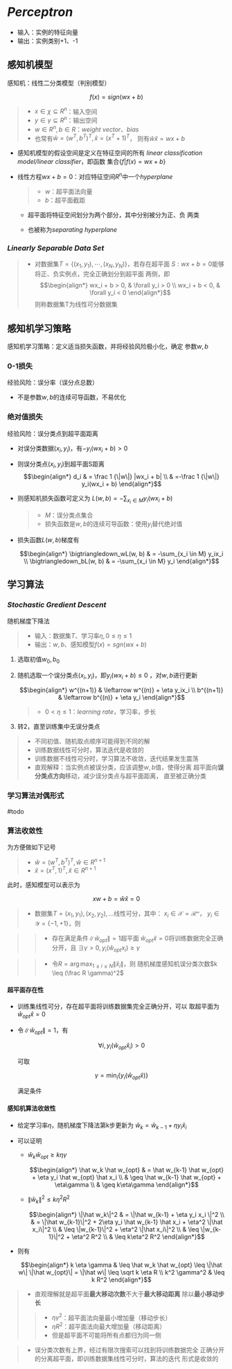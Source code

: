 #	*Perceptron*

-	输入：实例的特征向量
-	输出：实例类别+1、-1

##	感知机模型

感知机：线性二分类模型（判别模型）

$$
f(x) = sign(wx + b)
$$

> - $x \in \chi \subseteq R^n$：输入空间
> - $y \in \gamma \subseteq R^n$：输出空间
> - $w \in R^n, b \in R$：*weight vector*、*bias*
> - 也常有$\hat w = (w^T, b^T)^T, \hat x = (x^T + 1)^T$，
	则有$\hat w \hat x = wx + b$

-	感知机模型的假设空间是定义在特征空间的所有
	*linear classification model/linear classifier*，即函数
	集合$\{f|f(x)=wx+b\}$

-	线性方程$wx+b=0$：对应特征空间$R^n$中一个*hyperplane*

	> - $w$：超平面法向量
	> - $b$：超平面截距

	-	超平面将特征空间划分为两个部分，其中分别被分为正、负
		两类

	-	也被称为*separating hyperplane*

###	*Linearly Separable Data Set*

> - 对数据集$T=\{(x_1,y_1),\cdots,(x_N,y_N)\}$，若存在超平面
	$S: wx + b=0$能够将正、负实例点，完全正确划分到超平面
	两侧，即
	$$\begin{align*}
	wx_i + b > 0, & \forall y_i > 0 \\
	wx_i + b < 0, & \forall y_i < 0
	\end{align*}$$
	则称数据集T为线性可分数据集

##	感知机学习策略

感知机学习策略：定义适当损失函数，并将经验风险极小化，确定
参数$w, b$

###	0-1损失

经验风险：误分率（误分点总数）

-	不是参数$w, b$的连续可导函数，不易优化

###	绝对值损失

经验风险：误分类点到超平面距离

-	对误分类数据$(x_i, y_i)$，有$-y_i(wx_i + b) > 0$

-	则误分类点$(x_i, y_i)$到超平面S距离
	$$\begin{align*}
	d_i & = \frac 1 {\|w\|} |wx_i + b| \\
		& =-\frac 1 {\|w\|} y_i(wx_i + b)
	\end{align*}$$

-	则感知机损失函数可定义为
	$L(w,b) = -\sum_{x_i \in M} y_i(wx_i + b)$

	> - $M$：误分类点集合
	> - 损失函数是$w, b$的连续可导函数：使用$y_i$替代绝对值

-	损失函数$L(w,b)$梯度有

	$$\begin{align*}
	\bigtriangledown_wL(w, b) & = -\sum_{x_i \in M} y_ix_i \\
	\bigtriangledown_bL(w, b) & = -\sum_{x_i \in M} y_i
	\end{align*}$$

##	学习算法

###	*Stochastic Gredient Descent*

随机梯度下降法

> - 输入：数据集$T$、学习率$\eta, 0 \leq \eta \leq 1$
> - 输出：$w,b$、感知模型$f(x)=sgn(wx+b)$

1.	选取初值$w_0, b_0$

2.	随机选取一个误分类点$(x_i, y_i)$，即$y_i(wx_i+b) \leq 0$
	，对$w, b$进行更新

	$$\begin{align*}
	w^{(n+1)} & \leftarrow w^{(n)} + \eta y_ix_i \\
	b^{(n+1)} & \leftarrow b^{(n)} + \eta y_i
	\end{align*}$$

	> - $0 < \eta \leq 1$：*learning rate*，学习率，步长

3.	转2，直至训练集中无误分类点

> - 不同初值、随机取点顺序可能得到不同的解
> - 训练数据线性可分时，算法迭代是收敛的
> - 训练数据不线性可分时，学习算法不收敛，迭代结果发生震荡
> - 直观解释：当实例点被误分类，应该调整$w, b$值，使得分离
	超平面向**误分类点方向**移动，减少误分类点与超平面距离，
	直至被正确分类

###	学习算法对偶形式

#todo

###	算法收敛性

为方便做如下记号

> - $\hat w = (w^T, b^T)^T, \hat w \in R^{n+1}$
> - $\hat x = (x^T, 1)^T, \hat x \in R^{n+1}$

此时，感知模型可以表示为

$$
xw + b = \hat w \hat x = 0
$$

> -	数据集$T={(x_1, y_1), (x_2, y_2),...}$线性可分，其中：
	$x_i \in \mathcal{X = R^n}$，
	$y_i \in \mathcal{Y = \{-1, +1\}}$，则

> > -	存在满足条件$\|\hat w_{opt}\|=1$超平面
		$\hat w_{opt} \hat x = 0$将训练数据完全正确分开，且
		$\exists \gamma > 0, y_i(\hat w_{opt} x_i) \geq \gamma$

> > -	令$R = \arg\max_{1\leq i \leq N} \|\hat x_i\|$，则
		随机梯度感知机误分类次数$k \leq (\frac R \gamma)^2$

####	超平面存在性

-	训练集线性可分，存在超平面将训练数据集完全正确分开，可以
	取超平面为$\hat w_{opt} \hat x = 0$

-	令$\|\hat w_{opt}\| = 1$，有

	$$\forall i, y_i(\hat w_{opt} \hat x_i) > 0$$
	
	可取

	$$\gamma = \min_i \{ y_i (\hat w_{opt} \hat x) \}$$

	满足条件

####	感知机算法收敛性

-	给定学习率$\eta$，随机梯度下降法第k步更新为
	$\hat w_k = \hat w_{k-1} + \eta y_i \hat x_i$

-	可以证明

	-	$\hat w_k \hat w_{opt} \geq k\eta\gamma$

		$$\begin{align*}
		\hat w_k \hat w_{opt} & =
			\hat w_{k-1} \hat w_{opt} +
				\eta y_i \hat w_{opt} \hat x_i \\ 
			& \geq \hat w_{k-1} \hat w_{opt} +
				\eta\gamma \\
			& \geq k\eta\gamma
		\end{align*}$$

	-	$\|\hat w_k\|^2 \leq k \eta^2 R^2$

		$$\begin{align*}
		\|\hat w_k\|^2 & = \|\hat w_{k-1} +
			\eta y_i x_i \|^2 \\
		& = \|\hat w_{k-1}\|^2 + 2\eta y_i \hat w_{k-1}
			\hat x_i + \eta^2 \|\hat x_i\|^2 \\
		& \leq \|w_{k-1}\|^2 + \eta^2 \|\hat x_i\|^2 \\
		& \leq \|w_{k-1}\|^2 + \eta^2 R^2 \\
		& \leq k\eta^2 R^2
		\end{align*}$$

-	则有

	$$\begin{align*}
	k \eta \gamma & \leq \hat w_k \hat w_{opt} \leq
		\|\hat w\| \|\hat w_{opt}\| = \|\hat w\|
		\leq \sqrt k \eta R \\
	k^2 \gamma^2 & \leq k R^2
	\end{align*}$$

> - 直观理解就是超平面**最大移动次数**不大于**最大移动距离**
	除以**最小移动步长**
> > -	$\eta \gamma^2$：超平面法向量最小增加量（移动步长）
> > -	$\eta R^2$：超平面法向最大增加量（移动距离）
> > -	但是超平面不可能将所有点都归为同一侧

> - 误分类次数有上界，经过有限次搜索可以找到将训练数据完全
	正确分开的分离超平面，即训练数据集线性可分时，算法的迭代
	形式是收敛的


